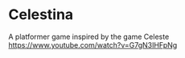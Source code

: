 # Celestina  
A platformer game inspired by the game Celeste  
https://www.youtube.com/watch?v=G7gN3IHFpNg  
